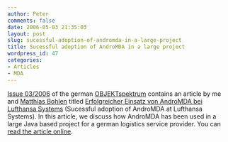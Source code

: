 ```yaml
---
author: Peter
comments: false
date: 2006-05-03 21:35:03
layout: post
slug: sucessful-adoption-of-andromda-in-a-large-project
title: Sucessful adoption of AndroMDA in a large project
wordpress_id: 47
categories:
- Articles
- MDA
---
```


[Issue 03/2006](http://www.sigs-datacom.de/sd/publications/os/2006/03/index.htm) of the german [OBJEKTspektrum](http://www.sigs-datacom.de/sd/publications/os/index.htm) contains an article by me and [Matthias Bohlen](http://www.mbohlen.de) titled [Erfolgreicher Einsatz von AndroMDA bei Lufthansa Systems](http://www.sigs-datacom.de/sd/publications/pub_article_show.htm?&AID=1846&TABLE=sd_article) (Sucessful adoption of AndroMDA at Lufthansa Systems). In this article, we discuss how AndroMDA has been used in a large Java based project for a german logistics service provider. You can [read the article online](http://f3.tobject.de/wp-content/downloads/articles/bohlen_friese_OS_03_06.pdf).
